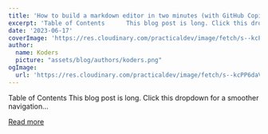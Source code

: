 ```yaml
---
title: 'How to build a markdown editor in two minutes (with GitHub Copilot)'
excerpt: 'Table of Contents      This blog post is long. Click this dropdown for a smoother navigation...'
date: '2023-06-17'
coverImage: 'https://res.cloudinary.com/practicaldev/image/fetch/s--kcPP6daV--/c_imagga_scale,f_auto,fl_progressive,h_420,q_auto,w_1000/https://dev-to-uploads.s3.amazonaws.com/uploads/articles/ke2p5dt9f5y3ahiqlu13.png'
author:
  name: Koders
  picture: "assets/blog/authors/koders.png"
ogImage:
  url: 'https://res.cloudinary.com/practicaldev/image/fetch/s--kcPP6daV--/c_imagga_scale,f_auto,fl_progressive,h_420,q_auto,w_1000/https://dev-to-uploads.s3.amazonaws.com/uploads/articles/ke2p5dt9f5y3ahiqlu13.png'
---
```


Table of Contents      This blog post is long. Click this dropdown for a smoother navigation...

[Read more](https://dev.to/github/how-to-build-a-markdown-editor-in-two-minutes-with-github-copilot-khb)
